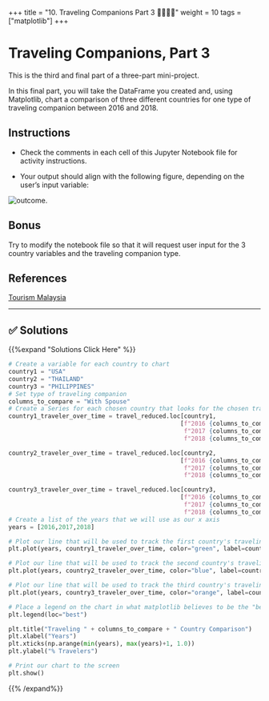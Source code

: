 +++
title = "10. Traveling Companions  Part 3  👩‍🎓👨‍🎓"
weight = 10
tags = ["matplotlib"] 
+++

# Traveling Companions, Part 3

This is the third and final part of a three-part mini-project.

In this final part, you will take the DataFrame you created and, using Matplotlib, chart a comparison of three different countries for one type of traveling companion between 2016 and 2018.

## Instructions

* Check the comments in each cell of this Jupyter Notebook file for activity instructions.

* Your output should align with the following figure, depending on the user’s input variable:

![outcome.](../images/10-TravelCompanion_Output.png)

## Bonus

Try to modify the notebook file so that it will request user input for the 3 country variables and the traveling companion type.

## References

[Tourism Malaysia](https://www.data.gov.my/data/en_US/dataset/travelling-companion)

- - -



## ✅ Solutions
{{%expand "Solutions Click Here" %}}
```python
# Create a variable for each country to chart
country1 = "USA"
country2 = "THAILAND"
country3 = "PHILIPPINES"
# Set type of traveling companion
columns_to_compare = "With Spouse"
# Create a Series for each chosen country that looks for the chosen travel companion from 2016 to 2018
country1_traveler_over_time = travel_reduced.loc[country1,
                                                [f"2016 {columns_to_compare}",
                                                 f"2017 {columns_to_compare}", 
                                                 f"2018 {columns_to_compare}"]]

country2_traveler_over_time = travel_reduced.loc[country2,
                                                [f"2016 {columns_to_compare}",
                                                 f"2017 {columns_to_compare}", 
                                                 f"2018 {columns_to_compare}"]]

country3_traveler_over_time = travel_reduced.loc[country3,
                                                [f"2016 {columns_to_compare}",
                                                 f"2017 {columns_to_compare}", 
                                                 f"2018 {columns_to_compare}"]]
# Create a list of the years that we will use as our x axis
years = [2016,2017,2018]

# Plot our line that will be used to track the first country's traveling companion percentage over the years
plt.plot(years, country1_traveler_over_time, color="green", label=country1)

# Plot our line that will be used to track the second country's traveling companion percentage over the years
plt.plot(years, country2_traveler_over_time, color="blue", label=country2)

# Plot our line that will be used to track the third country's traveling companion percentage over the years
plt.plot(years, country3_traveler_over_time, color="orange", label=country3)

# Place a legend on the chart in what matplotlib believes to be the "best" location
plt.legend(loc="best")

plt.title("Traveling " + columns_to_compare + " Country Comparison")
plt.xlabel("Years")
plt.xticks(np.arange(min(years), max(years)+1, 1.0))
plt.ylabel("% Travelers")

# Print our chart to the screen
plt.show()
```
{{% /expand%}}